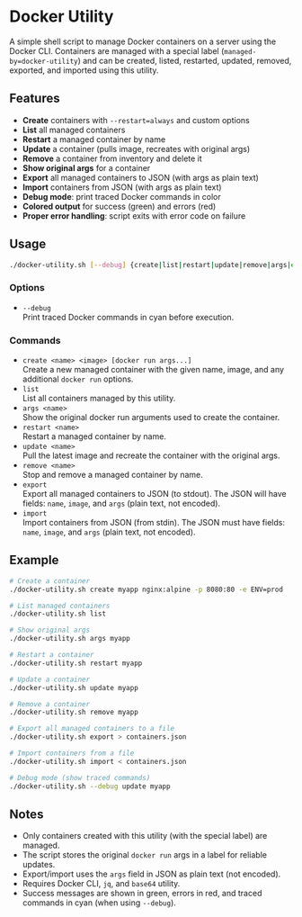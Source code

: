 # Docker Utility

A simple shell script to manage Docker containers on a server using the Docker CLI. Containers are managed with a special label (`managed-by=docker-utility`) and can be created, listed, restarted, updated, removed, exported, and imported using this utility.

## Features
- **Create** containers with `--restart=always` and custom options
- **List** all managed containers
- **Restart** a managed container by name
- **Update** a container (pulls image, recreates with original args)
- **Remove** a container from inventory and delete it
- **Show original args** for a container
- **Export** all managed containers to JSON (with args as plain text)
- **Import** containers from JSON (with args as plain text)
- **Debug mode**: print traced Docker commands in color
- **Colored output** for success (green) and errors (red)
- **Proper error handling**: script exits with error code on failure

## Usage

```sh
./docker-utility.sh [--debug] {create|list|restart|update|remove|args|export|import} [options]
```

### Options
- `--debug`  
  Print traced Docker commands in cyan before execution.

### Commands
- `create <name> <image> [docker run args...]`  
  Create a new managed container with the given name, image, and any additional `docker run` options.
- `list`  
  List all containers managed by this utility.
- `args <name>`  
  Show the original docker run arguments used to create the container.
- `restart <name>`  
  Restart a managed container by name.
- `update <name>`  
  Pull the latest image and recreate the container with the original args.
- `remove <name>`  
  Stop and remove a managed container by name.
- `export`  
  Export all managed containers to JSON (to stdout). The JSON will have fields: `name`, `image`, and `args` (plain text, not encoded).
- `import`  
  Import containers from JSON (from stdin). The JSON must have fields: `name`, `image`, and `args` (plain text, not encoded).

## Example

```sh
# Create a container
./docker-utility.sh create myapp nginx:alpine -p 8080:80 -e ENV=prod

# List managed containers
./docker-utility.sh list

# Show original args
./docker-utility.sh args myapp

# Restart a container
./docker-utility.sh restart myapp

# Update a container
./docker-utility.sh update myapp

# Remove a container
./docker-utility.sh remove myapp

# Export all managed containers to a file
./docker-utility.sh export > containers.json

# Import containers from a file
./docker-utility.sh import < containers.json

# Debug mode (show traced commands)
./docker-utility.sh --debug update myapp
```

## Notes
- Only containers created with this utility (with the special label) are managed.
- The script stores the original `docker run` args in a label for reliable updates.
- Export/import uses the `args` field in JSON as plain text (not encoded).
- Requires Docker CLI, `jq`, and `base64` utility.
- Success messages are shown in green, errors in red, and traced commands in cyan (when using `--debug`).
